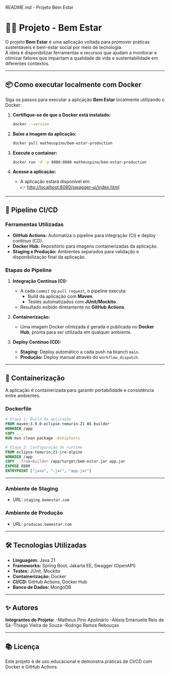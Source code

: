 README.md - Projeto Bem Estar
# 🧘‍♂️ Projeto - Bem Estar

O projeto **Bem Estar** é uma aplicação voltada para promover práticas sustentáveis e bem-estar social por meio de tecnologia.  
A ideia é disponibilizar ferramentas e recursos que ajudam a monitorar e otimizar fatores que impactam a qualidade de vida e sustentabilidade em diferentes contextos.

---

## 📦 Como executar localmente com Docker

Siga os passos para executar a aplicação **Bem Estar** localmente utilizando o Docker:

1. **Certifique-se de que o Docker está instalado:**
   ```bash
   docker --version
   ```

2. **Baixe a imagem da aplicação:**
   ```bash
   docker pull matheuspino/bem-estar-production
   ```

3. **Execute o container:**
   ```bash
   docker run -d -p 8080:8080 matheuspino/bem-estar-production
   ```

4. **Acesse a aplicação:**
   - A aplicação estará disponível em:  
     👉 [http://localhost:8080/swagger-ui/index.html](http://localhost:8080/swagger-ui/index.html)

---

## 🚀 Pipeline CI/CD

### Ferramentas Utilizadas
- **GitHub Actions:** Automatiza o pipeline para integração (CI) e deploy contínuo (CD).  
- **Docker Hub:** Repositório para imagens containerizadas da aplicação.  
- **Staging e Produção:** Ambientes separados para validação e disponibilização final da aplicação.

### Etapas do Pipeline
1. **Integração Contínua (CI):**
   - A cada `commit` ou `pull request`, o pipeline executa:
     - Build da aplicação com **Maven**.
     - Testes automatizados com **JUnit/Mockito**.
   - Resultado exibido diretamente no **GitHub Actions**.

2. **Containerização:**
   - Uma imagem Docker otimizada é gerada e publicada no **Docker Hub**, pronta para ser utilizada em qualquer ambiente.

3. **Deploy Contínuo (CD):**
   - **Staging:** Deploy automático a cada push na branch `main`.  
   - **Produção:** Deploy manual através do `workflow_dispatch`.

---

## 🐳 Containerização

A aplicação é containerizada para garantir portabilidade e consistência entre ambientes.

### Dockerfile
```dockerfile
# Etapa 1: Build da aplicação
FROM maven:3.9.0-eclipse-temurin-21 AS builder
WORKDIR /app
COPY . .
RUN mvn clean package -DskipTests

# Etapa 2: Configuração do runtime
FROM eclipse-temurin:21-jre-alpine
WORKDIR /app
COPY --from=builder /app/target/bem-estar.jar app.jar
EXPOSE 8080
ENTRYPOINT ["java", "-jar", "app.jar"]
```
---

### Ambiente de Staging
- URL: `staging.bemestar.com`  

### Ambiente de Produção
- URL: `producao.bemestar.com`  

---

## 🛠️ Tecnologias Utilizadas

- **Linguagem:** Java 21  
- **Frameworks:** Spring Boot, Jakarta EE, Swagger (OpenAPI)  
- **Testes:** JUnit, Mockito  
- **Containerização:** Docker  
- **CI/CD:** GitHub Actions, Docker Hub  
- **Banco de Dados:** MongoDB

---

## ✨ Autores

**Integrantes do Projeto:**
-Matheus Pino Apolinário
-Aléxia Emanuelle Reis de Sá
-Thiago Vieira de Souza
-Rodrigo Ramos Rebouças

---

## 📚 Licença

Este projeto é de uso educacional e demonstra práticas de CI/CD com Docker e GitHub Actions.
